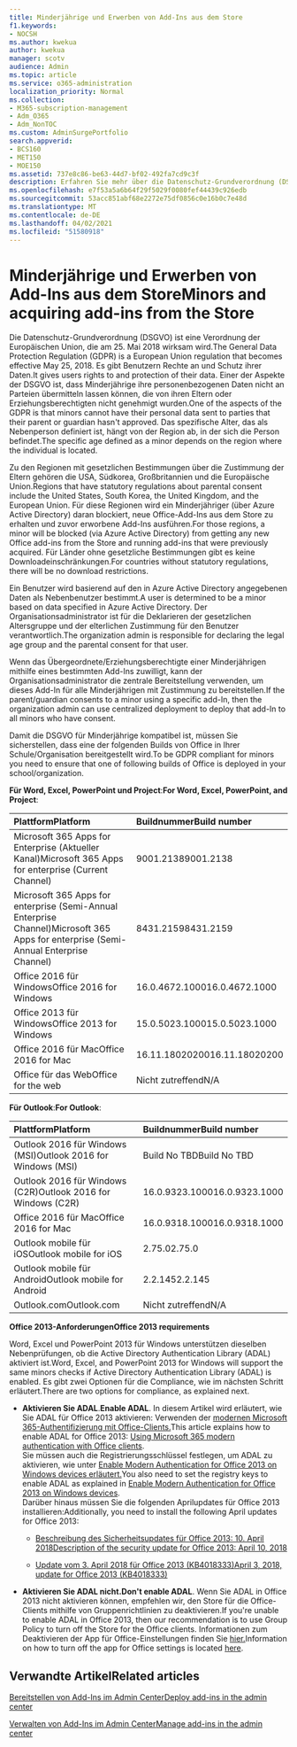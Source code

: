 ```yaml
---
title: Minderjährige und Erwerben von Add-Ins aus dem Store
f1.keywords:
- NOCSH
ms.author: kwekua
author: kwekua
manager: scotv
audience: Admin
ms.topic: article
ms.service: o365-administration
localization_priority: Normal
ms.collection:
- M365-subscription-management
- Adm_O365
- Adm_NonTOC
ms.custom: AdminSurgePortfolio
search.appverid:
- BCS160
- MET150
- MOE150
ms.assetid: 737e8c86-be63-44d7-bf02-492fa7cd9c3f
description: Erfahren Sie mehr über die Datenschutz-Grundverordnung (DSGVO), die die personenbezogenen Daten von Minderjährigen regeln.
ms.openlocfilehash: e7f53a5a6b64f29f5029f0080fef44439c926edb
ms.sourcegitcommit: 53acc851abf68e2272e75df0856c0e16b0c7e48d
ms.translationtype: MT
ms.contentlocale: de-DE
ms.lasthandoff: 04/02/2021
ms.locfileid: "51580918"
---
```

# <a name="minors-and-acquiring-add-ins-from-the-store"></a><span data-ttu-id="590f9-103">Minderjährige und Erwerben von Add-Ins aus dem Store</span><span class="sxs-lookup"><span data-stu-id="590f9-103">Minors and acquiring add-ins from the Store</span></span>

<span data-ttu-id="590f9-104">Die Datenschutz-Grundverordnung (DSGVO) ist eine Verordnung der Europäischen Union, die am 25. Mai 2018 wirksam wird.</span><span class="sxs-lookup"><span data-stu-id="590f9-104">The General Data Protection Regulation (GDPR) is a European Union regulation that becomes effective May 25, 2018.</span></span> <span data-ttu-id="590f9-105">Es gibt Benutzern Rechte an und Schutz ihrer Daten.</span><span class="sxs-lookup"><span data-stu-id="590f9-105">It gives users rights to and protection of their data.</span></span> <span data-ttu-id="590f9-106">Einer der Aspekte der DSGVO ist, dass Minderjährige ihre personenbezogenen Daten nicht an Parteien übermitteln lassen können, die von ihren Eltern oder Erziehungsberechtigten nicht genehmigt wurden.</span><span class="sxs-lookup"><span data-stu-id="590f9-106">One of the aspects of the GDPR is that minors cannot have their personal data sent to parties that their parent or guardian hasn't approved.</span></span> <span data-ttu-id="590f9-107">Das spezifische Alter, das als Nebenperson definiert ist, hängt von der Region ab, in der sich die Person befindet.</span><span class="sxs-lookup"><span data-stu-id="590f9-107">The specific age defined as a minor depends on the region where the individual is located.</span></span>
  
<span data-ttu-id="590f9-108">Zu den Regionen mit gesetzlichen Bestimmungen über die Zustimmung der Eltern gehören die USA, Südkorea, Großbritannien und die Europäische Union.</span><span class="sxs-lookup"><span data-stu-id="590f9-108">Regions that have statutory regulations about parental consent include the United States, South Korea, the United Kingdom, and the European Union.</span></span> <span data-ttu-id="590f9-109">Für diese Regionen wird ein Minderjähriger (über Azure Active Directory) daran blockiert, neue Office-Add-Ins aus dem Store zu erhalten und zuvor erworbene Add-Ins ausführen.</span><span class="sxs-lookup"><span data-stu-id="590f9-109">For those regions, a minor will be blocked (via Azure Active Directory) from getting any new Office add-ins from the Store and running add-ins that were previously acquired.</span></span> <span data-ttu-id="590f9-110">Für Länder ohne gesetzliche Bestimmungen gibt es keine Downloadeinschränkungen.</span><span class="sxs-lookup"><span data-stu-id="590f9-110">For countries without statutory regulations, there will be no download restrictions.</span></span>
  
<span data-ttu-id="590f9-111">Ein Benutzer wird basierend auf den in Azure Active Directory angegebenen Daten als Nebenbenutzer bestimmt.</span><span class="sxs-lookup"><span data-stu-id="590f9-111">A user is determined to be a minor based on data specified in Azure Active Directory.</span></span> <span data-ttu-id="590f9-112">Der Organisationsadministrator ist für die Deklarieren der gesetzlichen Altersgruppe und der elterlichen Zustimmung für den Benutzer verantwortlich.</span><span class="sxs-lookup"><span data-stu-id="590f9-112">The organization admin is responsible for declaring the legal age group and the parental consent for that user.</span></span>
  
<span data-ttu-id="590f9-113">Wenn das Übergeordnete/Erziehungsberechtigte einer Minderjährigen mithilfe eines bestimmten Add-Ins zuwilligt, kann der Organisationsadministrator die zentrale Bereitstellung verwenden, um dieses Add-In für alle Minderjährigen mit Zustimmung zu bereitstellen.</span><span class="sxs-lookup"><span data-stu-id="590f9-113">If the parent/guardian consents to a minor using a specific add-In, then the organization admin can use centralized deployment to deploy that add-In to all minors who have consent.</span></span>
  
<span data-ttu-id="590f9-114">Damit die DSGVO für Minderjährige kompatibel ist, müssen Sie sicherstellen, dass eine der folgenden Builds von Office in Ihrer Schule/Organisation bereitgestellt wird.</span><span class="sxs-lookup"><span data-stu-id="590f9-114">To be GDPR compliant for minors you need to ensure that one of following builds of Office is deployed in your school/organization.</span></span>
 
 <span data-ttu-id="590f9-115">**Für Word, Excel, PowerPoint und Project**:</span><span class="sxs-lookup"><span data-stu-id="590f9-115">**For Word, Excel, PowerPoint, and Project**:</span></span> 

|<span data-ttu-id="590f9-116">**Plattform**</span><span class="sxs-lookup"><span data-stu-id="590f9-116">**Platform**</span></span> <br/> |<span data-ttu-id="590f9-117">**Buildnummer**</span><span class="sxs-lookup"><span data-stu-id="590f9-117">**Build number**</span></span> <br/> |
|:-----|:-----|
|<span data-ttu-id="590f9-118">Microsoft 365 Apps for Enterprise (Aktueller Kanal)</span><span class="sxs-lookup"><span data-stu-id="590f9-118">Microsoft 365 Apps for enterprise (Current Channel)</span></span>  <br/> |<span data-ttu-id="590f9-119">9001.2138</span><span class="sxs-lookup"><span data-stu-id="590f9-119">9001.2138</span></span>   <br/> |
|<span data-ttu-id="590f9-120">Microsoft 365 Apps for enterprise (Semi-Annual Enterprise Channel)</span><span class="sxs-lookup"><span data-stu-id="590f9-120">Microsoft 365 Apps for enterprise (Semi-Annual Enterprise Channel)</span></span>  <br/> |<span data-ttu-id="590f9-121">8431.2159</span><span class="sxs-lookup"><span data-stu-id="590f9-121">8431.2159</span></span>  <br/> |
|<span data-ttu-id="590f9-122">Office 2016 für Windows</span><span class="sxs-lookup"><span data-stu-id="590f9-122">Office 2016 for Windows</span></span>  <br/> |<span data-ttu-id="590f9-123">16.0.4672.1000</span><span class="sxs-lookup"><span data-stu-id="590f9-123">16.0.4672.1000</span></span>  <br/> |
|<span data-ttu-id="590f9-124">Office 2013 für Windows</span><span class="sxs-lookup"><span data-stu-id="590f9-124">Office 2013 for Windows</span></span>  <br/> |<span data-ttu-id="590f9-125">15.0.5023.1000</span><span class="sxs-lookup"><span data-stu-id="590f9-125">15.0.5023.1000</span></span>  <br/> |
|<span data-ttu-id="590f9-126">Office 2016 für Mac</span><span class="sxs-lookup"><span data-stu-id="590f9-126">Office 2016 for Mac</span></span>  <br/> |<span data-ttu-id="590f9-127">16.11.18020200</span><span class="sxs-lookup"><span data-stu-id="590f9-127">16.11.18020200</span></span>  <br/> |
|<span data-ttu-id="590f9-128">Office für das Web</span><span class="sxs-lookup"><span data-stu-id="590f9-128">Office for the web</span></span>  <br/> |<span data-ttu-id="590f9-129">Nicht zutreffend</span><span class="sxs-lookup"><span data-stu-id="590f9-129">N/A</span></span>  <br/> |
   
 <span data-ttu-id="590f9-130">**Für Outlook**:</span><span class="sxs-lookup"><span data-stu-id="590f9-130">**For Outlook**:</span></span> 
  
|<span data-ttu-id="590f9-131">**Plattform**</span><span class="sxs-lookup"><span data-stu-id="590f9-131">**Platform**</span></span> <br/> |<span data-ttu-id="590f9-132">**Buildnummer**</span><span class="sxs-lookup"><span data-stu-id="590f9-132">**Build number**</span></span> <br/> |
|:-----|:-----|
|<span data-ttu-id="590f9-133">Outlook 2016 für Windows (MSI)</span><span class="sxs-lookup"><span data-stu-id="590f9-133">Outlook 2016 for Windows (MSI)</span></span>  <br/> |<span data-ttu-id="590f9-134">Build No TBD</span><span class="sxs-lookup"><span data-stu-id="590f9-134">Build No TBD</span></span>  <br/> |
|<span data-ttu-id="590f9-135">Outlook 2016 für Windows (C2R)</span><span class="sxs-lookup"><span data-stu-id="590f9-135">Outlook 2016 for Windows (C2R)</span></span>  <br/> |<span data-ttu-id="590f9-136">16.0.9323.1000</span><span class="sxs-lookup"><span data-stu-id="590f9-136">16.0.9323.1000</span></span>  <br/> |
|<span data-ttu-id="590f9-137">Office 2016 für Mac</span><span class="sxs-lookup"><span data-stu-id="590f9-137">Office 2016 for Mac</span></span>  <br/> |<span data-ttu-id="590f9-138">16.0.9318.1000</span><span class="sxs-lookup"><span data-stu-id="590f9-138">16.0.9318.1000</span></span>  <br/> |
|<span data-ttu-id="590f9-139">Outlook mobile für iOS</span><span class="sxs-lookup"><span data-stu-id="590f9-139">Outlook mobile for iOS</span></span>  <br/> |<span data-ttu-id="590f9-140">2.75.0</span><span class="sxs-lookup"><span data-stu-id="590f9-140">2.75.0</span></span>  <br/> |
|<span data-ttu-id="590f9-141">Outlook mobile für Android</span><span class="sxs-lookup"><span data-stu-id="590f9-141">Outlook mobile for Android</span></span>  <br/> |<span data-ttu-id="590f9-142">2.2.145</span><span class="sxs-lookup"><span data-stu-id="590f9-142">2.2.145</span></span>  <br/> |
|<span data-ttu-id="590f9-143">Outlook.com</span><span class="sxs-lookup"><span data-stu-id="590f9-143">Outlook.com</span></span>  <br/> |<span data-ttu-id="590f9-144">Nicht zutreffend</span><span class="sxs-lookup"><span data-stu-id="590f9-144">N/A</span></span>  <br/> |

 <span data-ttu-id="590f9-145">**Office 2013-Anforderungen**</span><span class="sxs-lookup"><span data-stu-id="590f9-145">**Office 2013 requirements**</span></span>
  
<span data-ttu-id="590f9-146">Word, Excel und PowerPoint 2013 für Windows unterstützen dieselben Nebenprüfungen, ob die Active Directory Authentication Library (ADAL) aktiviert ist.</span><span class="sxs-lookup"><span data-stu-id="590f9-146">Word, Excel, and PowerPoint 2013 for Windows will support the same minors checks if Active Directory Authentication Library (ADAL) is enabled.</span></span> <span data-ttu-id="590f9-147">Es gibt zwei Optionen für die Compliance, wie im nächsten Schritt erläutert.</span><span class="sxs-lookup"><span data-stu-id="590f9-147">There are two options for compliance, as explained next.</span></span>
  
- <span data-ttu-id="590f9-148">**Aktivieren Sie ADAL**.</span><span class="sxs-lookup"><span data-stu-id="590f9-148">**Enable ADAL**.</span></span> <span data-ttu-id="590f9-149">In diesem Artikel wird erläutert, wie Sie ADAL für Office 2013 aktivieren: Verwenden der [modernen Microsoft 365-Authentifizierung mit Office-Clients.](../../enterprise/modern-auth-for-office-2013-and-2016.md)</span><span class="sxs-lookup"><span data-stu-id="590f9-149">This article explains how to enable ADAL for Office 2013: [Using Microsoft 365 modern authentication with Office clients](../../enterprise/modern-auth-for-office-2013-and-2016.md).</span></span><br/><span data-ttu-id="590f9-150">Sie müssen auch die Registrierungsschlüssel festlegen, um ADAL zu aktivieren, wie unter [Enable Modern Authentication for Office 2013 on Windows devices erläutert.](../security-and-compliance/enable-modern-authentication.md)</span><span class="sxs-lookup"><span data-stu-id="590f9-150">You also need to set the registry keys to enable ADAL as explained in [Enable Modern Authentication for Office 2013 on Windows devices](../security-and-compliance/enable-modern-authentication.md).</span></span><br/><span data-ttu-id="590f9-151">Darüber hinaus müssen Sie die folgenden Aprilupdates für Office 2013 installieren:</span><span class="sxs-lookup"><span data-stu-id="590f9-151">Additionally, you need to install the following April updates for Office 2013:</span></span>
    
  - [<span data-ttu-id="590f9-152">Beschreibung des Sicherheitsupdates für Office 2013: 10. April 2018</span><span class="sxs-lookup"><span data-stu-id="590f9-152">Description of the security update for Office 2013: April 10, 2018</span></span>](https://support.microsoft.com/help/4018330/description-of-the-security-update-for-office-2013-april-10-2018)
    
  - [<span data-ttu-id="590f9-153">Update vom 3. April 2018 für Office 2013 (KB4018333)</span><span class="sxs-lookup"><span data-stu-id="590f9-153">April 3, 2018, update for Office 2013 (KB4018333)</span></span>](https://support.microsoft.com/help/4018333/april-3-2018-update-for-office-2013-kb4018333)
    
- <span data-ttu-id="590f9-154">**Aktivieren Sie ADAL nicht.**</span><span class="sxs-lookup"><span data-stu-id="590f9-154">**Don't enable ADAL**.</span></span> <span data-ttu-id="590f9-155">Wenn Sie ADAL in Office 2013 nicht aktivieren können, empfehlen wir, den Store für die Office-Clients mithilfe von Gruppenrichtlinien zu deaktivieren.</span><span class="sxs-lookup"><span data-stu-id="590f9-155">If you're unable to enable ADAL in Office 2013, then our recommendation is to use Group Policy to turn off the Store for the Office clients.</span></span> <span data-ttu-id="590f9-156">Informationen zum Deaktivieren der App für Office-Einstellungen finden Sie [hier.](/previous-versions/office/office-2013-resource-kit/cc178992(v=office.15))</span><span class="sxs-lookup"><span data-stu-id="590f9-156">Information on how to turn off the app for Office settings is located [here](/previous-versions/office/office-2013-resource-kit/cc178992(v=office.15)).</span></span>

## <a name="related-articles"></a><span data-ttu-id="590f9-157">Verwandte Artikel</span><span class="sxs-lookup"><span data-stu-id="590f9-157">Related articles</span></span>

[<span data-ttu-id="590f9-158">Bereitstellen von Add-Ins im Admin Center</span><span class="sxs-lookup"><span data-stu-id="590f9-158">Deploy add-ins in the admin center</span></span>](./manage-deployment-of-add-ins.md)

[<span data-ttu-id="590f9-159">Verwalten von Add-Ins im Admin Center</span><span class="sxs-lookup"><span data-stu-id="590f9-159">Manage add-ins in the admin center</span></span>](./manage-addins-in-the-admin-center.md)
